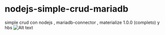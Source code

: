 # nodejs-simple-crud-mariadb
simple crud con nodejs , mariadb-connector , materialize 1.0.0 (completo) y hbs 
![Alt text](nodejs-mariadb.png)

